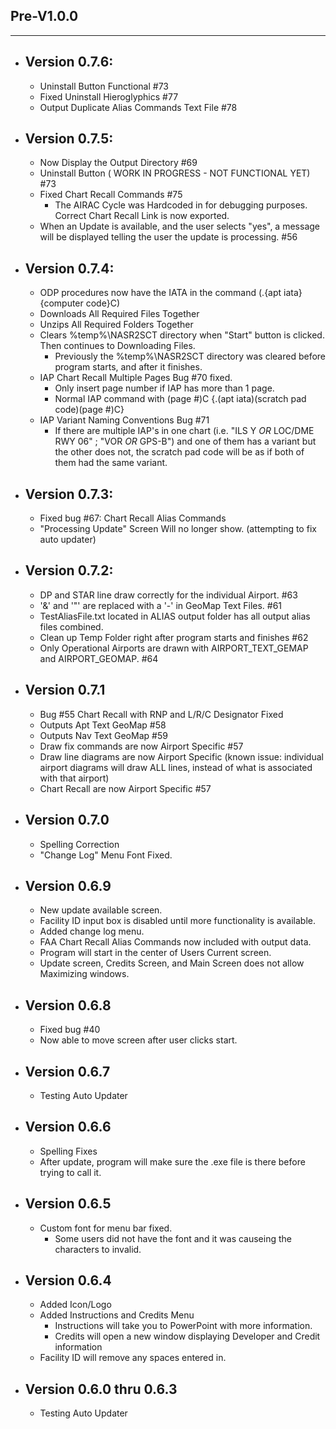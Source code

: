 
## Pre-V1.0.0
---
- ## Version 0.7.6:
  - Uninstall Button Functional #73
  - Fixed Uninstall Hieroglyphics #77
  - Output Duplicate Alias Commands Text File #78

- ## Version 0.7.5:
  - Now Display the Output Directory #69
  - Uninstall Button ( WORK IN PROGRESS - NOT FUNCTIONAL YET) #73
  - Fixed Chart Recall Commands #75
    - The AIRAC Cycle was Hardcoded in for debugging purposes. Correct Chart Recall Link is now exported.
  - When an Update is available, and the user selects "yes", a message will be displayed telling the user the update is processing. #56

- ## Version 0.7.4:
  - ODP procedures now have the IATA in the command (.{apt iata}{computer code}C)
  - Downloads All Required Files Together
  - Unzips All Required Folders Together
  - Clears %temp%\NASR2SCT directory when "Start" button is clicked. Then continues to Downloading Files.
	  - Previously the %temp%\NASR2SCT directory was cleared before program starts, and after it finishes.
  - IAP Chart Recall Multiple Pages Bug #70 fixed.
    - Only insert page number if IAP has more than 1 page.
    - Normal IAP command with (page #)C {.(apt iata)(scratch pad code)(page #)C}
  - IAP Variant Naming Conventions Bug #71
	  - If there are multiple IAP's in one chart (i.e. "ILS Y *OR* LOC/DME RWY 06" ; "VOR *OR* GPS-B") and one of them has a variant but the other does not, the scratch pad code will be as if both of them had the same variant.

- ## Version 0.7.3:
  - Fixed bug #67: Chart Recall Alias Commands
  - "Processing Update" Screen Will no longer show. (attempting to fix auto updater)

- ## Version 0.7.2:
  - DP and STAR line draw correctly for the individual Airport. #63
  - '&' and '"' are replaced with a '-' in GeoMap Text Files. #61
  - TestAliasFile.txt located in ALIAS output folder has all output alias files combined. 
  - Clean up Temp Folder right after program starts and finishes #62
  - Only Operational Airports are drawn with AIRPORT_TEXT_GEMAP and AIRPORT_GEOMAP. #64

- ## Version 0.7.1
  - Bug #55 Chart Recall with RNP and L/R/C Designator Fixed
  - Outputs Apt Text GeoMap #58
  - Outputs Nav Text GeoMap #59
  - Draw fix commands are now Airport Specific #57
  - Draw line diagrams are now Airport Specific 
      (known issue: individual airport diagrams will draw ALL lines, instead of what is associated with that airport)
  - Chart Recall are now Airport Specific #57

- ## Version 0.7.0
  - Spelling Correction
  - "Change Log" Menu Font Fixed.

- ## Version 0.6.9
  - New update available screen.
  - Facility ID input box is disabled until more functionality is available.
  - Added change log menu.
  - FAA Chart Recall Alias Commands now included with output data.
  - Program will start in the center of Users Current screen.
  - Update screen, Credits Screen, and Main Screen does not allow Maximizing windows.

- ## Version 0.6.8
  - Fixed bug #40
  - Now able to move screen after user clicks start. 

- ## Version 0.6.7
  - Testing Auto Updater

- ## Version 0.6.6
  - Spelling Fixes
  - After update, program will make sure the .exe file is there before trying to call it.

- ## Version 0.6.5
  - Custom font for menu bar fixed.
    - Some users did not have the font and it was causeing the characters to invalid.

- ## Version 0.6.4
  - Added Icon/Logo
  - Added Instructions and Credits Menu
    - Instructions will take you to PowerPoint with more information.
    - Credits will open a new window displaying Developer and Credit information
  - Facility ID will remove any spaces entered in.
  
- ## Version 0.6.0 thru 0.6.3
    - Testing Auto Updater
